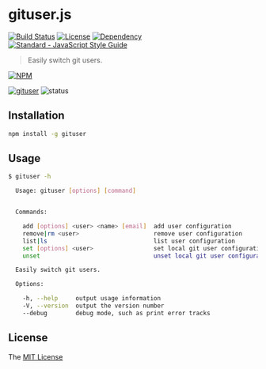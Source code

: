 # gituser.js

[![Build Status](https://travis-ci.org/WindomZ/gituser.js.svg?branch=master)](https://travis-ci.org/WindomZ/gituser.js)
[![License](https://img.shields.io/badge/license-MIT-green.svg)](https://opensource.org/licenses/MIT)
[![Dependency](https://david-dm.org/WindomZ/gituser.js.svg)](https://david-dm.org/WindomZ/gituser.js)
[![Standard - JavaScript Style Guide](https://img.shields.io/badge/code_style-standard-brightgreen.svg)](https://standardjs.com/)

> Easily switch git users.

[![NPM](https://nodei.co/npm/gituser.png)](https://nodei.co/npm/gituser/)

[![gituser](https://img.shields.io/npm/v/gituser.svg)](https://www.npmjs.com/package/gituser)
![status](https://img.shields.io/badge/status-stable-green.svg)

## Installation

```bash
npm install -g gituser
```

## Usage

```bash
$ gituser -h

  Usage: gituser [options] [command]


  Commands:

    add [options] <user> <name> [email]  add user configuration
    remove|rm <user>                     remove user configuration
    list|ls                              list user configuration
    set [options] <user>                 set local git user configuration from <user>
    unset                                unset local git user configuration

  Easily switch git users.

  Options:

    -h, --help     output usage information
    -V, --version  output the version number
    --debug        debug mode, such as print error tracks
```

## License

The [MIT License](https://github.com/WindomZ/gituser.js/blob/master/LICENSE)
